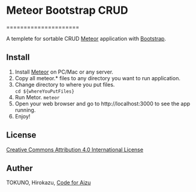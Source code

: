 # Meteor Bootstrap CRUD
=====================

A templete for sortable CRUD [Meteor](https://www.meteor.com/) application with [Bootstrap](http://getbootstrap.com/).  

Install
--------
1. Install [Meteor](https://www.meteor.com/) on PC/Mac or any server.
2. Copy all meteor.* files to any directory you want to run application.  
3. Change directory to where you put files.  
`cd ${whereYouPutFiles}`
4. Run Metor.
`meteor`
5. Open your web browser and go to http://localhost:3000 to see the app running.  
6. Enjoy!

License
--------
[Creative Commons Attribution 4.0 International License](http://creativecommons.org/licenses/by/4.0/)

Auther
--------
TOKUNO, Hirokazu, [Code for Aizu](http://aizu.io/)
